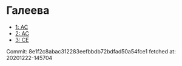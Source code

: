 # Галеева
- [1: AC](1.md)
- [2: AC](2.md)
- [3: CE](3.md)

Commit: 8e1f2c8abac312283eefbbdb72bdfad50a54fce1
 fetched at: 20201222-145704
